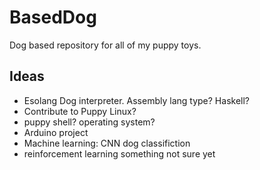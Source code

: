 # BasedDog
Dog based repository for all of my puppy toys.
## Ideas
- Esolang Dog interpreter. Assembly lang type? Haskell?
- Contribute to Puppy Linux?
- puppy shell? operating system?
- Arduino project
- Machine learning: CNN dog classifiction
- reinforcement learning something not sure yet
